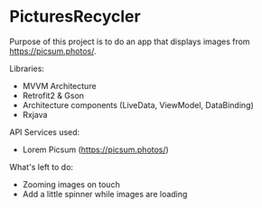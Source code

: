# PicturesRecycler

Purpose of this project is to do an app that displays images from https://picsum.photos/.

Libraries:
- MVVM Architecture
- Retrofit2 & Gson
- Architecture components (LiveData, ViewModel, DataBinding)
- Rxjava

API Services used:
- Lorem Picsum (https://picsum.photos/)

What's left to do:
- Zooming images on touch
- Add a little spinner while images are loading

